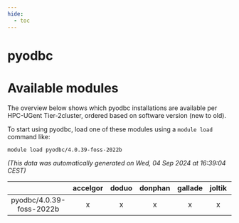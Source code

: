 ```yaml
---
hide:
  - toc
---
```


pyodbc
======

# Available modules


The overview below shows which pyodbc installations are available per HPC-UGent Tier-2cluster, ordered based on software version (new to old).

To start using pyodbc, load one of these modules using a `module load` command like:

```shell
module load pyodbc/4.0.39-foss-2022b
```

*(This data was automatically generated on Wed, 04 Sep 2024 at 16:39:04 CEST)*  

| |accelgor|doduo|donphan|gallade|joltik|shinx|skitty|
| :---: | :---: | :---: | :---: | :---: | :---: | :---: | :---: |
|pyodbc/4.0.39-foss-2022b|x|x|x|x|x|-|x|
